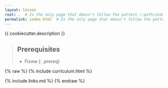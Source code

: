 ```yaml
---
layout: lesson
root: .  # Is the only page that doesn't follow the pattern /:path/index.html
permalink: index.html  # Is the only page that doesn't follow the pattern /:path/index.html
---
```


{{ cookiecutter.description }}

> ## Prerequisites
>
> * Fixme
{: .prereq}

{% raw %}
{% include curriculum.html %}

{% include links.md %}
{% endraw %}
